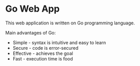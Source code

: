 # Go Web App

This web application is written on Go programming language. 

Main advantages of Go:
* Simple - syntax is intuitive and easy to learn
* Secure - code is error-secured
* Effective - achieves the goal
* Fast - execution time is food
